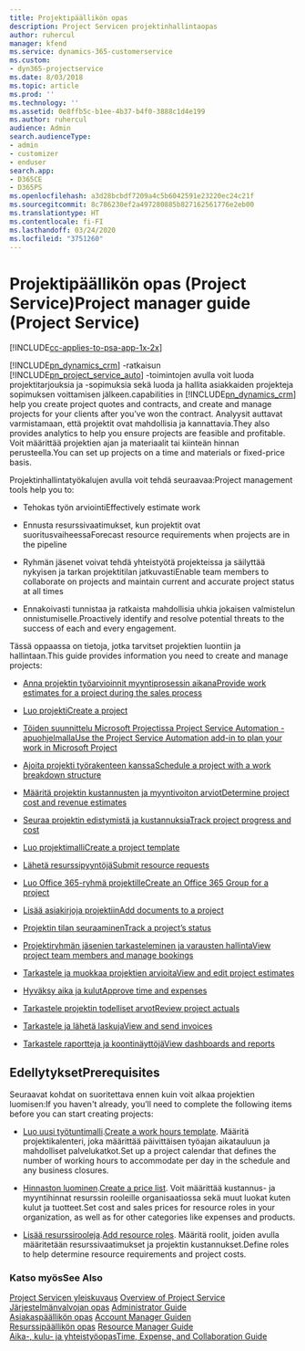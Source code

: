 ```yaml
---
title: Projektipäällikön opas
description: Project Servicen projektinhallintaopas
author: ruhercul
manager: kfend
ms.service: dynamics-365-customerservice
ms.custom:
- dyn365-projectservice
ms.date: 8/03/2018
ms.topic: article
ms.prod: ''
ms.technology: ''
ms.assetid: 0e8ffb5c-b1ee-4b37-b4f0-3888c1d4e199
ms.author: ruhercul
audience: Admin
search.audienceType:
- admin
- customizer
- enduser
search.app:
- D365CE
- D365PS
ms.openlocfilehash: a3d28bcbdf7209a4c5b6042591e23220ec24c21f
ms.sourcegitcommit: 8c786230ef2a497280885b827162561776e2eb00
ms.translationtype: HT
ms.contentlocale: fi-FI
ms.lasthandoff: 03/24/2020
ms.locfileid: "3751260"
---
```

# <a name="project-manager-guide-project-service"></a><span data-ttu-id="fe740-103">Projektipäällikön opas (Project Service)</span><span class="sxs-lookup"><span data-stu-id="fe740-103">Project manager guide (Project Service)</span></span>

[!INCLUDE[cc-applies-to-psa-app-1x-2x](../includes/cc-applies-to-psa-app-1x-2x.md)]

[!INCLUDE[pn_dynamics_crm](../includes/pn-dynamics-crm.md)] <span data-ttu-id="fe740-104">-ratkaisun [!INCLUDE[pn_project_service_auto](../includes/pn-project-service-auto.md)] -toimintojen avulla voit luoda projektitarjouksia ja -sopimuksia sekä luoda ja hallita asiakkaiden projekteja sopimuksen voittamisen jälkeen.</span><span class="sxs-lookup"><span data-stu-id="fe740-104">capabilities in [!INCLUDE[pn_dynamics_crm](../includes/pn-dynamics-crm.md)] help you create project quotes and contracts, and create and manage projects for your clients after you’ve won the contract.</span></span> <span data-ttu-id="fe740-105">Analyysit auttavat varmistamaan, että projektit ovat mahdollisia ja kannattavia.</span><span class="sxs-lookup"><span data-stu-id="fe740-105">They also provides analytics to help you ensure projects are feasible and profitable.</span></span> <span data-ttu-id="fe740-106">Voit määrittää projektien ajan ja materiaalit tai kiinteän hinnan perusteella.</span><span class="sxs-lookup"><span data-stu-id="fe740-106">You can set up projects on a time and materials or fixed-price basis.</span></span>  
  
 <span data-ttu-id="fe740-107">Projektinhallintatyökalujen avulla voit tehdä seuraavaa:</span><span class="sxs-lookup"><span data-stu-id="fe740-107">Project management tools help you to:</span></span>  
  
-   <span data-ttu-id="fe740-108">Tehokas työn arviointi</span><span class="sxs-lookup"><span data-stu-id="fe740-108">Effectively estimate work</span></span>  
  
-   <span data-ttu-id="fe740-109">Ennusta resurssivaatimukset, kun projektit ovat suoritusvaiheessa</span><span class="sxs-lookup"><span data-stu-id="fe740-109">Forecast resource requirements when projects are in the pipeline</span></span>  
  
-   <span data-ttu-id="fe740-110">Ryhmän jäsenet voivat tehdä yhteistyötä projekteissa ja säilyttää nykyisen ja tarkan projektitilan jatkuvasti</span><span class="sxs-lookup"><span data-stu-id="fe740-110">Enable team members to collaborate on projects and maintain current and accurate project status at all times</span></span>  
  
-   <span data-ttu-id="fe740-111">Ennakoivasti tunnistaa ja ratkaista mahdollisia uhkia jokaisen valmistelun onnistumiselle.</span><span class="sxs-lookup"><span data-stu-id="fe740-111">Proactively identify and resolve potential threats to the success of each and every engagement.</span></span>  
  
<span data-ttu-id="fe740-112">Tässä oppaassa on tietoja, jotka tarvitset projektien luontiin ja hallintaan.</span><span class="sxs-lookup"><span data-stu-id="fe740-112">This guide provides information you need to create and manage projects:</span></span>  
  
-   [<span data-ttu-id="fe740-113">Anna projektin työarvioinnit myyntiprosessin aikana</span><span class="sxs-lookup"><span data-stu-id="fe740-113">Provide work estimates for a project during the sales process</span></span>](../project-service/provide-estimates-project-during-sales-process.md)  
  
-   [<span data-ttu-id="fe740-114">Luo projekti</span><span class="sxs-lookup"><span data-stu-id="fe740-114">Create a project</span></span>](../project-service/create-project.md)  
  
-   [<span data-ttu-id="fe740-115">Töiden suunnittelu Microsoft Projectissa Project Service Automation -apuohjelmalla</span><span class="sxs-lookup"><span data-stu-id="fe740-115">Use the Project Service Automation add-in to plan your work in Microsoft Project</span></span>](../project-service/add-plan-work-microsoft-project.md)  
  
-   [<span data-ttu-id="fe740-116">Ajoita projekti työrakenteen kanssa</span><span class="sxs-lookup"><span data-stu-id="fe740-116">Schedule a project with a work breakdown structure</span></span>](../project-service/schedule-project-work-breakdown-structure.md)  
  
-   [<span data-ttu-id="fe740-117">Määritä projektin kustannusten ja myyntivoiton arviot</span><span class="sxs-lookup"><span data-stu-id="fe740-117">Determine project cost and revenue estimates</span></span>](../project-service/determine-project-cost-revenue-estimates.md)  
  
-   [<span data-ttu-id="fe740-118">Seuraa projektin edistymistä ja kustannuksia</span><span class="sxs-lookup"><span data-stu-id="fe740-118">Track project progress and cost</span></span>](../project-service/track-project-progress-cost.md)  
  
-   [<span data-ttu-id="fe740-119">Luo projektimalli</span><span class="sxs-lookup"><span data-stu-id="fe740-119">Create a project template</span></span>](../project-service/create-project-template.md)  
  
-   [<span data-ttu-id="fe740-120">Lähetä resurssipyyntöjä</span><span class="sxs-lookup"><span data-stu-id="fe740-120">Submit resource requests</span></span>](../project-service/submit-resource-requests.md)  
  
-   [<span data-ttu-id="fe740-121">Luo Office 365-ryhmä projektille</span><span class="sxs-lookup"><span data-stu-id="fe740-121">Create an Office 365 Group for a project</span></span>](../project-service/create-office-365-group-project.md)  
  
-   [<span data-ttu-id="fe740-122">Lisää asiakirjoja projektiin</span><span class="sxs-lookup"><span data-stu-id="fe740-122">Add documents to a project</span></span>](../project-service/add-documents-project.md)  
  
-   [<span data-ttu-id="fe740-123">Projektin tilan seuraaminen</span><span class="sxs-lookup"><span data-stu-id="fe740-123">Track a project’s status</span></span>](../project-service/track-project-status.md)  
  
-   [<span data-ttu-id="fe740-124">Projektiryhmän jäsenien tarkasteleminen ja varausten hallinta</span><span class="sxs-lookup"><span data-stu-id="fe740-124">View project team members and manage bookings</span></span>](../project-service/view-project-team-members-manage-bookings.md)  
  
-   [<span data-ttu-id="fe740-125">Tarkastele ja muokkaa projektien arvioita</span><span class="sxs-lookup"><span data-stu-id="fe740-125">View and edit project estimates</span></span>](../project-service/view-edit-project-estimates.md)  
  
-   [<span data-ttu-id="fe740-126">Hyväksy aika ja kulut</span><span class="sxs-lookup"><span data-stu-id="fe740-126">Approve time and expenses</span></span>](../project-service/approve-time-expenses.md)  
  
-   [<span data-ttu-id="fe740-127">Tarkastele projektin todelliset arvot</span><span class="sxs-lookup"><span data-stu-id="fe740-127">Review project actuals</span></span>](../project-service/review-project-actuals.md)  
  
-   [<span data-ttu-id="fe740-128">Tarkastele ja lähetä laskuja</span><span class="sxs-lookup"><span data-stu-id="fe740-128">View and send invoices</span></span>](../project-service/view-send-invoices.md)  
  
-   [<span data-ttu-id="fe740-129">Tarkastele raportteja ja koontinäyttöjä</span><span class="sxs-lookup"><span data-stu-id="fe740-129">View dashboards and reports</span></span>](../project-service/view-dashboards-reports.md)  
  
## <a name="prerequisites"></a><span data-ttu-id="fe740-130">Edellytykset</span><span class="sxs-lookup"><span data-stu-id="fe740-130">Prerequisites</span></span>  
 <span data-ttu-id="fe740-131">Seuraavat kohdat on suoritettava ennen kuin voit alkaa projektien luomisen:</span><span class="sxs-lookup"><span data-stu-id="fe740-131">If you haven't already, you’ll need to complete the following items before you can start creating projects:</span></span>  
  
-   <span data-ttu-id="fe740-132">[Luo uusi työtuntimalli](../project-service/create-work-hours-template.md).</span><span class="sxs-lookup"><span data-stu-id="fe740-132">[Create a work hours template](../project-service/create-work-hours-template.md).</span></span> <span data-ttu-id="fe740-133">Määritä projektikalenteri, joka määrittää päivittäisen työajan aikatauluun ja mahdolliset palvelukatkot.</span><span class="sxs-lookup"><span data-stu-id="fe740-133">Set up a project calendar that defines the number of working hours to accommodate per day in the schedule and any business closures.</span></span>  
  
-   <span data-ttu-id="fe740-134">[Hinnaston luominen](../project-service/create-price-list.md).</span><span class="sxs-lookup"><span data-stu-id="fe740-134">[Create a price list](../project-service/create-price-list.md).</span></span> <span data-ttu-id="fe740-135">Voit määrittää kustannus- ja myyntihinnat resurssin rooleille organisaatiossa sekä muut luokat kuten kulut ja tuotteet.</span><span class="sxs-lookup"><span data-stu-id="fe740-135">Set cost and sales prices for resource roles in your organization, as well as for other categories like expenses and products.</span></span>  
  
-   <span data-ttu-id="fe740-136">[Lisää resurssirooleja](../project-service/add-resource-roles.md).</span><span class="sxs-lookup"><span data-stu-id="fe740-136">[Add resource roles](../project-service/add-resource-roles.md).</span></span> <span data-ttu-id="fe740-137">Määritä roolit, joiden avulla määritetään resurssivaatimukset ja projektin kustannukset.</span><span class="sxs-lookup"><span data-stu-id="fe740-137">Define roles to help determine resource requirements and project costs.</span></span>  
  
### <a name="see-also"></a><span data-ttu-id="fe740-138">Katso myös</span><span class="sxs-lookup"><span data-stu-id="fe740-138">See Also</span></span>  
 <span data-ttu-id="fe740-139">[Project Servicen yleiskuvaus](../project-service/overview.md) </span><span class="sxs-lookup"><span data-stu-id="fe740-139">[Overview of Project Service](../project-service/overview.md) </span></span>  
 <span data-ttu-id="fe740-140">[Järjestelmänvalvojan opas](../project-service/admin-guide.md) </span><span class="sxs-lookup"><span data-stu-id="fe740-140">[Administrator Guide](../project-service/admin-guide.md) </span></span>  
 <span data-ttu-id="fe740-141">[Asiakaspäällikön opas](../project-service/account-manager-guide.md) </span><span class="sxs-lookup"><span data-stu-id="fe740-141">[Account Manager Guiden](../project-service/account-manager-guide.md) </span></span>  
 <span data-ttu-id="fe740-142">[Resurssipäällikön opas](../project-service/resource-manager-guide.md) </span><span class="sxs-lookup"><span data-stu-id="fe740-142">[Resource Manager Guide](../project-service/resource-manager-guide.md) </span></span>  
 [<span data-ttu-id="fe740-143">Aika-, kulu- ja yhteistyöopas</span><span class="sxs-lookup"><span data-stu-id="fe740-143">Time, Expense, and Collaboration Guide</span></span>](../project-service/time-expense-collaboration-guide.md)

